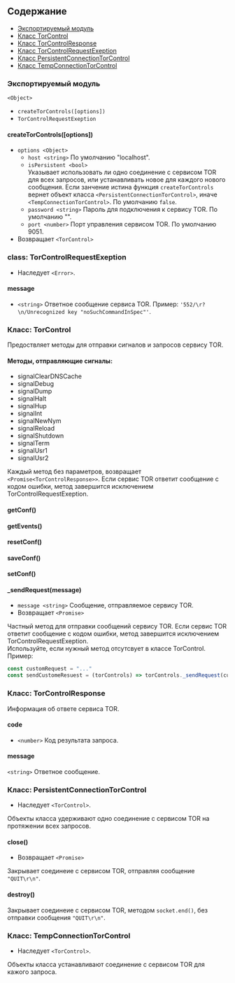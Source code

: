 ## Содержание

- [Экспортируемый модуль](#экспортируемый-модуль)
- [Класс TorControl](#torcontrol)
- [Класс TorControlResponse](#torcontrolresponse)
- [Класс TorControlRequestExeption](#torcontrolrequestexeption)
- [Класс PersistentConnectionTorControl](#persistentconnectiontorcontrol)
- [Класс TempConnectionTorControl](#tempconnectiontorcontrol)

### Экспортируемый модуль

`<Object>`
- `createTorControls([options])`
- `TorControlRequestExeption`

#### createTorControls([options])

- `options <Object>`
    - `host <string>` По умолчанию "localhost".
    - `isPersistent <bool>`  
Указывает использовать ли одно соединение с сервисом TOR для всех запросов, или устанавливать новое для каждого нового сообщения.
Если занчение истина функция `createTorControls` вернет объект класса `<PersistentConnectionTorControl>`, иначе
`<TempConnectionTorControl>`. По умолчанию `false`.
    - `password <string>` Пароль для подключения к сервису TOR. По умолчанию "".
    - `port <number>` Порт управления сервисом TOR. По умолчанию 9051.
- Возвращает `<TorControl>`

### class: TorControlRequestExeption

- Наследует `<Error>`.

#### message
- `<string>` Ответное сообщение сервиса TOR. Пример: `'552/\r?\n/Unrecognized key "noSuchCommandInSpec"'`.

### Класс: TorControl

Предоствляет методы для отправки сигналов и запросов сервису TOR.

#### Методы, отправляющие сигналы:

- signalClearDNSCache
- signalDebug
- signalDump
- signalHalt
- signalHup
- signalInt
- signalNewNym
- signalReload
- signalShutdown
- signalTerm
- signalUsr1
- signalUsr2

Каждый метод без параметров, возвращает `<Promise<TorControlResponse>>`.
Если сервис TOR ответит сообщение с кодом ошибки, метод завершится исключением TorControlRequestExeption.

#### getConf()
#### getEvents()
#### resetConf()
#### saveConf()
#### setConf()

#### _sendRequest(message)

- `message <string>` Сообщение, отправляемое сервису TOR.
- Возвращает `<Promise>`

Частный метод для отправки сообщений сервису TOR. Если сервис TOR ответит сообщение с кодом ошибки, метод завершится исключением TorControlRequestExeption.  
Используйте, если нужный метод отсутсвует в классе TorControl.  
Пример:
```js
const customRequest = "..."
const sendCustomeResuest = (torControls) => torControls._sendRequest(customRequest)
```

### Класс: TorControlResponse

Информация об ответе сервиса TOR.

#### code

- `<number>` Код результата запроса.

####  message

`<string>` Ответное сообщение.

### Класс: PersistentConnectionTorControl

- Наследует `<TorControl>`.

Объекты класса удерживают одно соединение с сервисом TOR на протяжении всех запросов.

#### close()

- Возвращает `<Promise>`

Закрывает соединеие с сервисом TOR, отправляя сообщение `"QUIT\r\n"`.

#### destroy()

Закрывает соединеие с сервисом TOR, методом `socket.end()`, без отправки сообщения `"QUIT\r\n"`.

### Класс: TempConnectionTorControl

- Наследует `<TorControl>`.

Объекты класса устанавливают соединение с сервисом TOR для кажого запроса.
